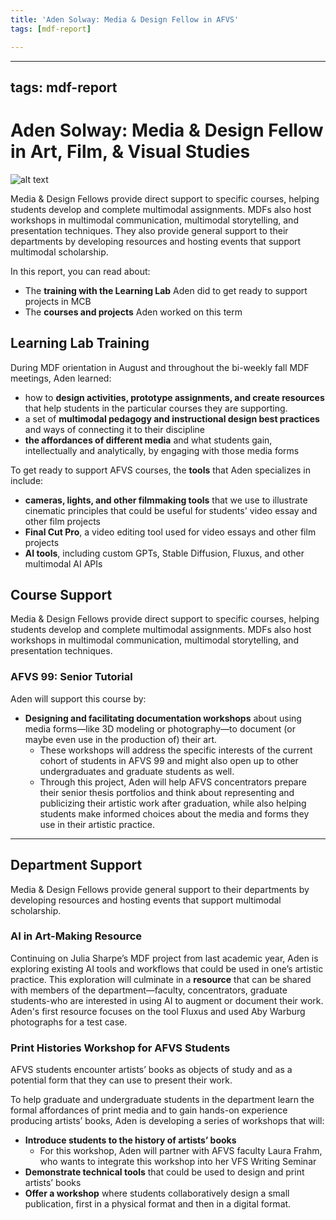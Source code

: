 ```yaml
---
title: 'Aden Solway: Media & Design Fellow in AFVS'
tags: [mdf-report]

---
```


---
tags: mdf-report
---

# Aden Solway: Media & Design Fellow in Art, Film, & Visual Studies

![alt text](https://files.slack.com/files-pri/T0HTW3H0V-F085EB2QN9J/20240823_mdf_orientation_cc6__1_.jpg?pub_secret=3d61c0e626)

Media & Design Fellows provide direct support to specific courses, helping students develop and complete multimodal assignments. MDFs also host workshops in multimodal communication, multimodal storytelling, and presentation techniques. They also provide general support to their departments by developing resources and hosting events that support multimodal scholarship.

In this report, you can read about:
* The **training with the Learning Lab** Aden did to get ready to support projects in MCB
* The **courses and projects** Aden worked on this term

## Learning Lab Training

During MDF orientation in August and throughout the bi-weekly fall MDF meetings, Aden learned:
* how to **design activities, prototype assignments, and create resources** that help students in the particular courses they are supporting.
* a set of **multimodal pedagogy and instructional design best practices** and ways of connecting it to their discipline
* **the affordances of different media** and what students gain, intellectually and analytically, by engaging with those media forms

To get ready to support AFVS courses, the **tools** that Aden specializes in include:
* **cameras, lights, and other filmmaking tools** that we use to illustrate cinematic principles that could be useful for students' video essay and other film projects
* **Final Cut Pro**, a video editing tool used for video essays and other film projects
* **AI tools**, including custom GPTs, Stable Diffusion, Fluxus, and other multimodal AI APIs


## Course Support  
Media & Design Fellows provide direct support to specific courses, helping students develop and complete multimodal assignments. MDFs also host workshops in multimodal communication, multimodal storytelling, and presentation techniques.

### AFVS 99: Senior Tutorial  
Aden will support this course by:  
- **Designing and facilitating documentation workshops** about using media forms—like 3D modeling or photography—to document (or maybe even use in the production of) their art.  
  - These workshops will address the specific interests of the current cohort of students in AFVS 99 and might also open up to other undergraduates and graduate students as well.  
  - Through this project, Aden will help AFVS concentrators prepare their senior thesis portfolios and think about representing and publicizing their artistic work after graduation, while also helping students make informed choices about the media and forms they use in their artistic practice.  

---

## Department Support  
Media & Design Fellows provide general support to their departments by developing resources and hosting events that support multimodal scholarship.  

### AI in Art-Making Resource  
Continuing on Julia Sharpe’s MDF project from last academic year, Aden is exploring existing AI tools and workflows that could be used in one’s artistic practice. This exploration will culminate in a **resource** that can be shared with members of the department—faculty, concentrators, graduate students-who are interested in using AI to augment or document their work. Aden's first resource focuses on the tool Fluxus and used Aby Warburg photographs for a test case. 

### Print Histories Workshop for AFVS Students  
AFVS students encounter artists’ books as objects of study and as a potential form that they can use to present their work.  

To help graduate and undergraduate students in the department learn the formal affordances of print media and to gain hands-on experience producing artists’ books, Aden is developing a series of workshops that will:  
- **Introduce students to the history of artists’ books**  
  - For this workshop, Aden will partner with AFVS faculty Laura Frahm, who wants to integrate this workshop into her VFS Writing Seminar
- **Demonstrate technical tools** that could be used to design and print artists’ books
- **Offer a workshop** where students collaboratively design a small publication, first in a physical format and then in a digital format. 
